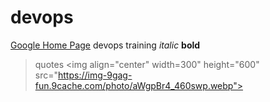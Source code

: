 # devops

[Google Home Page](https://www.google.co.uk)
devops training
_italic_
**bold**
>quotes
<img align="center" width=300" height="600" src="https://img-9gag-fun.9cache.com/photo/aWgpBr4_460swp.webp">
